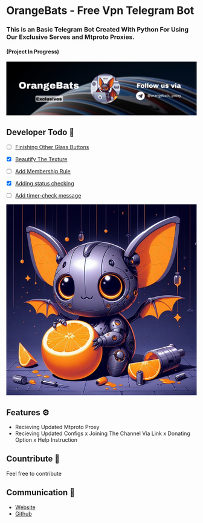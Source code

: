 # OrangeBats - Free Vpn Telegram Bot
### This is an Basic Telegram Bot Created With Python For Using Our Exclusive Serves and Mtproto Proxies.
#### (Project In Progress)

![banner](banner.jpg)

## Developer Todo 📝
- [ ] [Finishing Other Glass Buttons]()
- [x] [Beautify The Texture]()
- [ ] [Add Membership Rule]()
- [x] [Adding status checking]()
- [ ] [Add timer-check message]()


![orangebats-pfp](orangebats-pfp.jpg)
## Features ⚙
* Recieving Updated Mtproto Proxy
* Recieving Updated Configs
x Joining The Channel Via Link
x Donating Option
x Help Instruction


## Countribute 🤝
Feel free to contribute

## Communication 💌
* [Website](https://www.pariya-tavangar.ir)
* [Github](https://github.com/Ptavangar)

